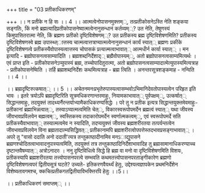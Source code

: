 +++
title = "03 प्रतीकाधिकरणम्"

+++
।। न प्रतीके न हि सः ।। 4 ।। आत्मत्वेनोपासनमुक्त्तम््, तत्प्रतीकोसनेऽस्ति नेति शङ्कया सङ्गतिः, किं मनो ब्रह्मत्यादिप्रतीकोपासनेष्वात्मत्वेनानुसन्धानं कर्तव्यम््? उत नेति, तेषूणस्यं किमुपासितरात्मा नेति, किं ब्रह्मणः प्रतीको दृष्टिविशेषणम््? उत प्रतीकस्य ब्रह्म दृष्टिविशेषणमिति? प्रतीकस्य दृष्टिविशेषणस्वे ब्रह्म उपास्थ्त्ात्तस्य चात्मत्वात्तत्राप्यात्मत्वेनानुसन्धानं कार्यं स्यात्् ब्रह्मणः प्रकीके दृष्टिविशेषणत्वे प्रतीकस्यैवोपास्यत्वात्तस्य चोपासकं प्रत्यात्मत्वाभावात्् आत्मधीर्न कार्या स्यात्् । मन इत्यादि - ब्रह्मोपासनत्वसाम्यादिति । ब्रह्मशब्दनिर्देशाद्् ब्रह्मैवोपास्यम््, अतो ब्रह्मोपासनत्वसाम्यमित्यर्थः । एवं प्राप्त इति - प्रतीकोपासनेऽप्युपास्यं ब्रह्म, तच्चोपादितुरात्मा, अतो ब्रह्मोपासनत्वसाम्यादात्मेत्युपास्यमित्यत्राह - प्रतीकोपासनेष्विति । तर्हि ब्रह्मशब्दनिर्देशः कथमित्यत्राह - ब्रह्म त्विति । अनन्तरसूत्रशङ्कमाह - नन्विति ।। 4 ।।

।। ब्रह्मदृष्टिरुत्कषात्् ।। 5 ।। अचेतनमनःप्रभृतेरुपास्यत्वासम्भवोऽभिमानिदेवतोपास्यत्वेन परिहृत इति भावः । इतरे त्रयोऽपि ब्रह्मदृष्टिरिति सूत्रमधिकरणान्तरमाहुः, नियामकाभावात्् पूर्वपक्षम््, उत्कर्षात्् सिद्धान्तमाहुः, तदयुक्त्तं तादथ्यर्नैरन्तर्याभ्यामैकाधिकरण्यसिद्धेः । परे तु न प्रतीक इत्यत्र सिद्धान्तयुक्त्तमेवमाहुः- प्रतीकानां ब्रह्माभिन्नत्वात््, तस्याऽप्यात्मत्वमिति चेत््, विकारस्वरूपोपमर्देन ब्रह्मत्वं स्यात्् यथा जीवस्य जीवभावप्रविलयेन बह्मत्वम््, स्वस्तिकस्य तदाकारोपमर्देन स्वर्णात्मकत्वम््, एवं स्वरूपोपमर्दे सति प्रतीकस्यैवाभावात्् तस्यात्मत्वमेव न स्यादिति, तदप्ययुक्त्तं जीवस्य ब्रह्मशरीरतया तत्पर्यन्तत्वेन जीवभावप्रविलयेन विना ब्रह्मतादात्म्यसिद्धिवत्् प्रतीकानामपि ब्रह्मशरीरत्वोपपत्तेस्तदभावप्रसङ्गाभावात्् । अपरे तु "वासो ददाति अनो ददाती'त्यत्र तन्तुकाष्ठादीनामिव मनऽाद्युपासने ब्रह्मणश्चोदितत्वाभावादनुपास्यत्वमिति, तदयुक्त्तं तत्र तन्तुकाष्ठादिनिर्देशाभावादिह तु ब्रह्मसामानाधिकरण्याच्च दृष्टान्तवैषम्यात्् अत्रोऽनादरः । ननु दृष्टिविधित्वे सिद्धे हि ब्रह्म वा मनो वा दृष्टिविशेषणमिति विशयः, प्रतीकस्यापि ब्रह्मशरीरतया तत्त्वोपासनपरत्वे सम्भवति कथमतत्त्वोपासनपरताङ्गीकारेण ब्रह्मणो दृष्टिविशेषणत्वपरं द्वितीयसूत्रं घटते? उच्यते- इतिकरणवैयर्थ्यं हेतुः, उद्देश्यत्वज्ञापकेन प्रथमनिर्देशेन विशेष्यतावगमश्च, क्कचित्प्रतीकगतद्वितीयाविभक्त्तिरपि हेतुः ।।5।।

।। प्रतीकाधिकरणं समाप्तम्् ।।

